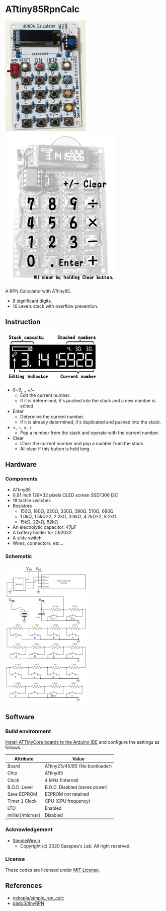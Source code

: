 # ATtiny85RpnCalc

![Picture](doc/picture.jpg)![Key assign](doc/picture_key_assign.jpg)

A RPN Calculator with ATtiny85.

* 8 significant digits.
* 16 Levels stack with overflow prevention.

## Instruction

![Instruction](doc/instruction.png)

* 0~9, ., &plus;/&minus;
  * Edit the current number.
  * If it is determined, it's pushed into the stack and a new number is edited.
* Enter
  * Determine the current number.
  * If it is already determined, it's duplicated and pushed into the stack.
* &plus;, &minus;, &times;, &div;
  * Pop a number from the stack and operate with the current number.
* Clear
  * Clear the current number and pop a number from the stack.
  * All clear if this button is held long.

## Hardware

### Components

* ATtiny85
* 0.91 inch 128&times;32 pixels OLED screen SSD1306 I2C
* 18 tactile switches
* Resistors
  * 150&Omega;, 180&Omega;, 220&Omega;, 330&Omega;, 390&Omega;, 510&Omega;, 680&Omega;
  * 1.0k&Omega;, 1.5k&Omega;&times;2, 2.2k&Omega;, 3.0k&Omega;, 4.7k&Omega;&times;2, 8.2k&Omega;
  * 15k&Omega;, 22k&Omega;, 82k&Omega;
* An electrolytic capacitor: 47&micro;F
* A battery holder for CR2032
* A slide switch
* Wires, connectors, etc...

### Schematic

[![Click to expand](doc/schematic_thumbnail.png)](doc/schematic.png)

## Software

### Build environment

[Install ATTinyCore boards to the Arduino IDE](https://github.com/SpenceKonde/ATTinyCore/blob/master/Installation.md) and configure the settings as follows.

Attribute        |Value
-----------------|------------------------------
Board            |ATtiny25/45/85 (No bootloader)
Chip             |ATtiny85
Clock            |4 MHz (Internal)
B.O.D. Level     |B.O.D. Disabled (saves power)
Save EEPROM      |EEPROM not retained
Timer 1 Clock    |CPU (CPU frequency)
LTO              |Enabled
millis()/micros()|Disabled

### Acknowledgement

* [SimpleWire.h](https://lab.sasapea.mydns.jp/2020/03/11/avr-i2c-2/)
  * Copyright (c) 2020 Sasapea's Lab. All right reserved.

### License

These codes are licensed under [MIT License](LICENSE).

## References

* [nekopla/simple_rpn_calc](https://github.com/nekopla/simple_rpn_calc)
* [pado3/tinyRPN](https://github.com/pado3/tinyRPN)

